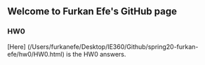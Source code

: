 ## Welcome to Furkan Efe's GitHub page

### HW0

[Here] (/Users/furkanefe/Desktop/IE360/Github/spring20-furkan-efe/hw0/HW0.html) is the HW0 answers.

